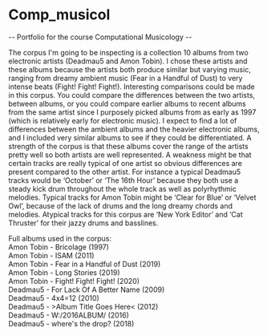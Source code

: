 # Comp_musicol
-- Portfolio for the course Computational Musicology --

The corpus I'm going to be inspecting is a collection 10 albums from two electronic artists (Deadmau5 and Amon Tobin). I chose these artists and these albums because the artists both produce similar but varying music, ranging from dreamy ambient music (Fear in a Handful of Dust) to very intense beats (Fight! Fight! Fight!). Interesting comparisons could be made in this corpus. You could compare the differences between the two artists, between albums, or you could compare earlier albums to recent albums from the same artist since I purposely picked albums from as early as 1997 (which is relatively early for electronic music). I expect to find a lot of differences between the ambient albums and the heavier electronic albums, and I included very similar albums to see if they could be differentiated. A strength of the corpus is that these albums cover the range of the artists pretty well so both artists are well represented. A weakness might be that certain tracks are really typical of one artist so obvious differences are present compared to the other artist. For instance a typical Deadmau5 tracks would be ‘October’ or ‘The 16th Hour’ because they both use a steady  kick drum throughout the whole track as well as polyrhythmic melodies. Typical tracks for Amon Tobin might be ‘Clear for Blue’ or ‘Velvet Owl’, because of the lack of drums and the long dreamy chords and melodies. Atypical tracks for this corpus are ‘New York Editor’ and ‘Cat Thruster’ for their jazzy drums and basslines.

Full albums used in the corpus:  
Amon Tobin - Bricolage (1997)  
Amon Tobin - ISAM (2011)  
Amon Tobin - Fear in a Handful of Dust (2019)  
Amon Tobin - Long Stories (2019)  
Amon Tobin - Fight! Fight! Fight! (2020)  
Deadmau5 - For Lack Of A Better Name (2009)  
Deadmau5 - 4x4=12 (2010)  
Deadmau5 - >Album Title Goes Here< (2012)  
Deadmau5 - W:/2016ALBUM/ (2016)  
Deadmau5 - where's the drop? (2018)
